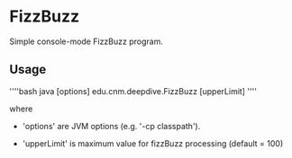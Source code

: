 # FizzBuzz

Simple console-mode FizzBuzz program.

## Usage

''''bash
java [options] edu.cnm.deepdive.FizzBuzz [upperLimit]
'''' 

where

* 'options' are JVM options (e.g. '-cp classpath').

* 'upperLimit' is maximum value for fizzBuzz processing (default = 100)
